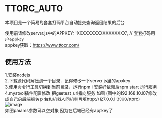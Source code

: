 # TTORC_AUTO

本项目是一个简易的套套打码平台自动提交查询返回结果的后台

使用前请修改server.js中的APPKEY: 'XXXXXXXXXXXXXXXXX', // 套套打码用户appkey\
appkey获取：https://www.ttocr.com/

## 使用方法

1.安装nodejs\
2.下载源代码解压到一个目录，记得修改一下server.js里的appkey\
3.使用命令行工具切换到当前目录，运行npm i 安装好依赖后npm start 运行服务\
4.mystool插件配置修改 把geetest_url指向服务 如图 (图中的192.168.10.107修改成自己的后端服务ip 若和机器人同机则可填http://127.0.0.1:3000/ttorc) \
![image](https://github.com/Ljzd-PRO/nonebot-plugin-mystool/assets/67581432/096c06e7-6dfc-4880-94c0-2184df888b3c)\
如图params参数可以空对象 因为在后端已经有appkey了